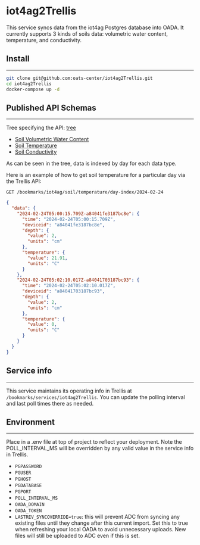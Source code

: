 # iot4ag2Trellis

This service syncs data from the iot4ag Postgres database into OADA.  It currently
supports 3 kinds of soils data: volumetric water content, temperature, and conductivity.

## Install
----------
```bash
git clone git@github.com:oats-center/iot4ag2Trellis.git
cd iot4ag2Trellis
docker-compose up -d
```

## Published API Schemas
--------------
Tree specifying the API: [tree](src/tree.ts)

* [Soil Volumetric Water Content](./src/schema-WaterContent.ts)
* [Soil Temperature](./src/schema-WaterContent.ts)
* [Soil Conductivity](./src/schema-WaterContent.ts)

As can be seen in the tree, data is indexed by day for each data type.

Here is an example of how to get soil temperature for a particular day via the Trellis API:
```
GET /bookmarks/iot4ag/soil/temperature/day-index/2024-02-24
```
```json
{
  "data": {
    "2024-02-24T05:00:15.709Z-a84041fe3187bc8e": {
      "time": "2024-02-24T05:00:15.709Z",
      "deviceid": "a84041fe3187bc8e",
      "depth": {
        "value": 2,
        "units": "cm"
      },
      "temperature": {
        "value": 21.91,
        "units": "C"
      }
    },
    "2024-02-24T05:02:10.017Z-a84041703187bc93": {
      "time": "2024-02-24T05:02:10.017Z",
      "deviceid": "a84041703187bc93",
      "depth": {
        "value": 2,
        "units": "cm"
      },
      "temperature": {
        "value": 0,
        "units": "C"
      }
    }
  }
}
```

## Service info
---------------
This service maintains its operating info in Trellis at `/bookmarks/services/iot4ag2Trellis`.
You can update the polling interval and last poll times there as needed.

## Environment
--------------
Place in a .env file at top of project to reflect your deployment.  Note the POLL_INTERVAL_MS
will be overridden by any valid value in the service info in Trellis.
* `PGPASSWORD`
* `PGUSER`
* `PGHOST`
* `PGDATABASE`
* `PGPORT`
* `POLL_INTERVAL_MS`
* `OADA_DOMAIN`
* `OADA_TOKEN`
* `LASTREV_SYNCOVERRIDE=true`: this will prevent ADC from syncing any existing files until they change after 
  this current import.  Set this to true when refreshing your local OADA to avoid unnecessary uploads.  New
  files will still be uploaded to ADC even if this is set.
